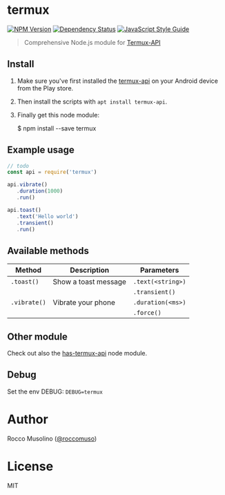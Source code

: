 # termux

[![NPM Version](https://img.shields.io/npm/v/termux.svg)](https://www.npmjs.com/package/termux)
[![Dependency Status](https://david-dm.org/roccomuso/termux.png)](https://david-dm.org/roccomuso/termux)
[![JavaScript Style Guide](https://img.shields.io/badge/code_style-standard-brightgreen.svg)](https://standardjs.com)

> Comprehensive Node.js module for [Termux-API](https://termux.com/add-on-api.html)

## Install

1. Make sure you've first installed the [termux-api](https://play.google.com/store/apps/details?id=com.termux.api) on your Android device from the Play store.
2. Then install the scripts with `apt install termux-api`.
3. Finally get this node module:

    $ npm install --save termux

## Example usage

```javascript
// todo
const api = require('termux')

api.vibrate()
   .duration(1000)
   .run()

api.toast()
   .text('Hello world')
   .transient()
   .run()
```

## Available methods

| Method | Description | Parameters |
|--------|-------------|-----------|
| `.toast()` | Show a toast message | `.text(<string>)` |
| |  | `.transient()` |
| `.vibrate()` | Vibrate your phone | `.duration(<ms>)` |
| |  | `.force()` |


## Other module

Check out also the [has-termux-api](https://github.com/roccomuso/has-termux-api) node module.

## Debug

Set the env DEBUG: `DEBUG=termux`

# Author

Rocco Musolino ([@roccomuso](https://twitter.com/roccomuso))

# License

MIT
